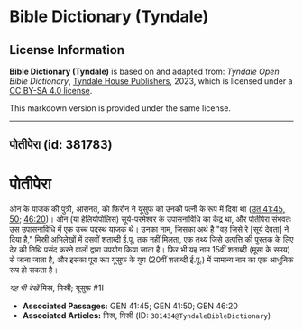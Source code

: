 # Bible Dictionary (Tyndale)

## License Information

**Bible Dictionary (Tyndale)** is based on and adapted from: _Tyndale Open Bible Dictionary_, [Tyndale House Publishers](https://tyndaleopenresources.com/), 2023, which is licensed under a [CC BY-SA 4.0 license](https://creativecommons.org/licenses/by-sa/4.0/legalcode.en).

This markdown version is provided under the same license.



--------------------------------

## पोतीपेरा (id: 381783)

पोतीपेरा
========

ओन के याजक की पुत्री, आसनत, को फ़िरौन ने यूसुफ को उनकी पत्नी के रूप में दिया था ([उत 41:45, 50](https://ref.ly/Gen41:45,Gen41:50); [46:20](https://ref.ly/Gen46:20))। ओन (या हेलियोपोलिस) सूर्य\-परमेश्वर के उपासनाविधि का केंद्र था, और पोतीपेरा संभवतः उस उपासनाविधि में एक उच्च पदस्थ याजक थे। उनका नाम, जिसका अर्थ है "वह जिसे रे \[सूर्य देवता] ने दिया है," मिस्री अभिलेखों में दसवीं शताब्दी ई.पू. तक नहीं मिलता, एक तथ्य जिसे उत्पत्ति की पुस्तक के लिए देर की तिथि पसंद करने वालों द्वारा उपयोग किया जाता है। फिर भी यह नाम 15वीं शताब्दी (मूसा के समय) से जाना जाता है, और इसका पूरा रूप यूसुफ के युग (20वीं शताब्दी ई.पू.) में सामान्य नाम का एक आधुनिक रूप हो सकता है। 

*यह भी देखें* मिस्र, मिस्री; यूसुफ \#1I

* **Associated Passages:** GEN 41:45; GEN 41:50; GEN 46:20
* **Associated Articles:** मिस्र, मिस्री (ID: `381434@TyndaleBibleDictionary`)

